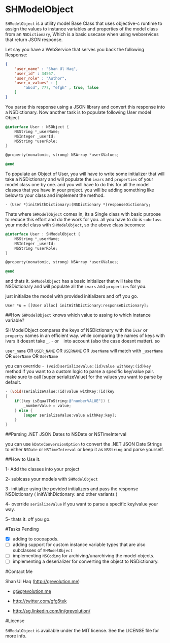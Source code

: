 SHModelObject
=============

`SHModelObject` is a utility model Base Class that uses objective-c runtime to assign the values to instance variables and properties of the model class from an `NSDictionary`, Which is a basic usecase 
when using webservices that return JSON response.

Let say you have a WebService that serves you back the following Response:

```json
{
	"user_name" : "Shan Ul Haq",
	"user_id" : 34567,
	"user_role" : "Author",
	"user_x_values" : [
		"abcd", 777, "efgh" , true, false
	]
}
```

You parse this response using a JSON library and convert this response into a NSDictionary. Now another task is to populate following User model Object

```objective-c
@interface User : NSObject {
	NSString *_userName;
	NSInteger _userId;
	NSString *userRole;
}

@property(nonatomic, strong) NSArray *userXValues;

@end
```

To populate an Object of User, you will have to write some initializer that will take a NSDictionary and will populate the `ivars` and `properties` of your model class one by one. and you will have to do this 
for all the model classes that you have in your project. you will be adding something like below to your class and implement the method.

	- (User *)initWithDictionary:(NSDictionary *)responseDictionary;

Thats where `SHModelObject` comes in, its a Single class with basic purpose to reduce this effort and do the work for you. all you have to do is `subclass` your model class with `SHModelObject`, so the above class becomes:


```objective-c
@interface User : SHModelObject {
	NSString *_userName;
	NSInteger _userId;
	NSString *userRole;
}

@property(nonatomic, strong) NSArray *userXValues;

@end
```

and thats it. `SHModelObject` has a basic initializer that will take the NSDictionary and will populate all the `ivars` and `properties` for you. 

just initialize the model with provided initializers and off you go.

	User *u = [[User alloc] initWithDictionary:responseDictionary];

##How `SHModelObject` knows which value to assing to which instance variable?

SHModelObject compares the keys of NSDictionary with the `ivar` or `property` names in an efficient way. while comparing the names of keys with ivars it doesnt take `_`, `-` or ` ` into account (also the case doesnt matter). so

`user_name` OR `USER_NAME` OR `USERNAME` OR `UserName` will match with `_userName` OR `userName` OR `UserName`

you can override `- (void)serializeValue:(id)value withKey:(id)key` method if you want to a custom logic to parse a specific key/value pair. make sure to call [super serializeValue] for the values you want to parse by default.

```objective-c
- (void)serializeValue:(id)value withKey:(id)key
{
    if([key isEqualToString:@"numberVALUE"]) {
        _numberValue = value;
    } else {
        [super serializeValue:value withKey:key];
    }
}
```

##Parsing .NET JSON Dates to NSDate or NSTimeInterval

you can use `kDateConversionOption` to convert the .NET JSON Date Strings to either `NSDate` or `NSTimeInterval` or keep it as `NSString` and parse yourself.

##How to Use it.

1- Add the classes into your project

2- sublcass your models with `SHModelObject`

3- initialize using the povided initializers and pass the response NSDictionary ( initWithDictionary: and other variants )

4- override `serializeValue` if you want to parse a specific key/value your way.

5- thats it. off you go.

#Tasks Pending

- [X] adding to cocoapods.
- [ ] adding support for custom instance variable types that are also subclasses of `SHModelObject`
- [ ] implementing `NSCoding` for archiving/unarchiving the model objects.
- [ ] implementing a deserializer for converting the object to NSDictionary. 

#Contact Me

Shan Ul Haq (http://grevolution.me)

- g@grevolution.me

- http://twitter.com/gfg5tek

- http://sg.linkedin.com/in/grevolution/

#License

`SHModalObject` is available under the MIT license. See the LICENSE file for more info.
